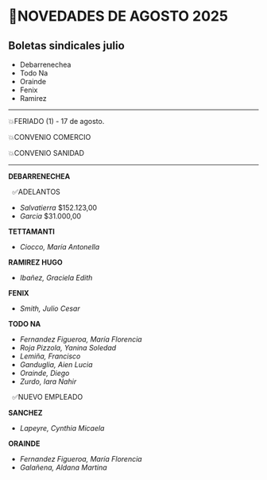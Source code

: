 # 📌NOVEDADES DE AGOSTO 2025

## Boletas sindicales julio
- Debarrenechea
- Todo Na
- Orainde
- Fenix
- Ramirez


---
💥FERIADO (1)  - 17 de agosto.



💥CONVENIO COMERCIO

💥CONVENIO SANIDAD


---


**DEBARRENECHEA**	

&nbsp;	✅ADELANTOS

- *Salvatierra* $152.123,00
- *Garcia* $31.000,00

**TETTAMANTI**

- *Ciocco, María Antonella*

**RAMIREZ HUGO**

- *Ibañez, Graciela Edith*

**FENIX**

- *Smith, Julio Cesar*

**TODO NA**

- *Fernandez Figueroa, María Florencia*
- *Roja Pizzola, Yanina Soledad*
- *Lemiña, Francisco*
- *Ganduglia, Aien Lucia*
- *Orainde, Diego*
- *Zurdo, Iara Nahir*

&nbsp;	✅NUEVO EMPLEADO

**SANCHEZ**

- *Lapeyre, Cynthia Micaela*

**ORAINDE**

- *Fernandez Figueroa, María Florencia*
- *Galañena, Aldana Martina*






